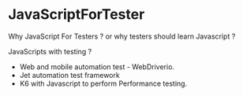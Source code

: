 # JavaScriptForTester

Why JavaScript For Testers ? or why testers should learn Javascript ?

JavaScripts with testing ?

-  Web and mobile automation test - WebDriverio.
-  Jet automation test framework
-  K6 with Javascript to perform Performance testing.
